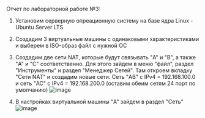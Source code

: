 Отчет по лабораторной работе №3:
1. Установим серверную опреационную систему на базе ядра Linux - Ubuntu Server LTS
2. Создадим 3 виртуальные машины с одинаковыми характеристиками и выберем в ISO-образ файл с нужной ОС
3. Создадим две сети NAT, которые будут связывать "A" и "B", а также "A" и "C" соответственно. Для этого зайдем в меню "файл", раздел "Инструменты" и раздел "Менеджер Сетей". Там откроем вкладку "Сети NAT" и создадим новые сети. Сеть "AB" с IPv4 = 192.168.100.0 и сеть "AC" с IPv4 = 192.168.200.0 (оставим обеим сетям 24 порт по умолчанию)
   ![image](https://github.com/user-attachments/assets/b6a2a353-f594-49c3-b759-d0577507053d)

4. В настройках виртуальной машины "A" зайдем в раздел "Сеть"
   ![image](https://github.com/user-attachments/assets/0c313084-36ef-4ee4-af39-be55493a961a)

